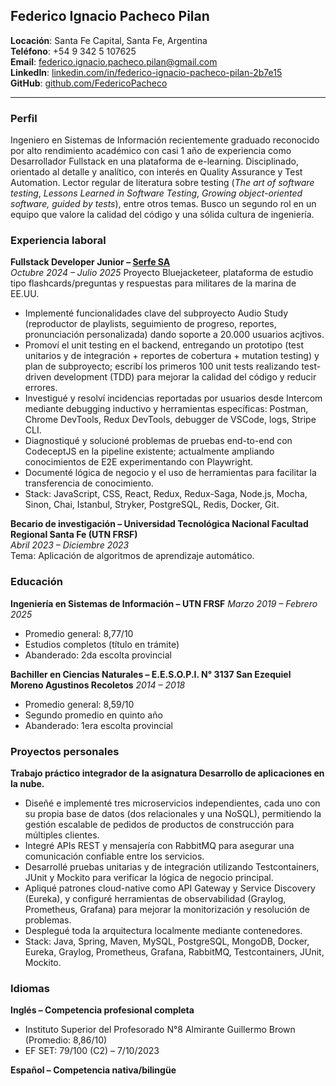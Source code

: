## Federico Ignacio Pacheco Pilan

**Locación**: Santa Fe Capital, Santa Fe, Argentina  
**Teléfono**: +54 9 342 5 107625  
**Email**: [federico.ignacio.pacheco.pilan@gmail.com](mailto:federico.ignacio.pacheco.pilan@gmail.com)  
**LinkedIn**: [linkedin.com/in/federico-ignacio-pacheco-pilan-2b7e15](http://www.linkedin.com/in/federico-ignacio-pacheco-pilan-2b7e15/)  
**GitHub**: [github.com/FedericoPacheco](http://www.github.com/FedericoPacheco)

---

### Perfil

Ingeniero en Sistemas de Información recientemente graduado reconocido por alto rendimiento académico con casi 1 año de experiencia como Desarrollador Fullstack en una plataforma de e-learning. Disciplinado, orientado al detalle y analítico, con interés en Quality Assurance y Test Automation. Lector regular de literatura sobre testing (*The art of software testing*, *Lessons Learned in Software Testing*, *Growing object-oriented software, guided by tests*), entre otros temas. Busco un segundo rol en un equipo que valore la calidad del código y una sólida cultura de ingeniería.

### Experiencia laboral

**Fullstack Developer Junior – [Serfe SA](https://www.serfe.com/es/)**  
*Octubre 2024 – Julio 2025*
Proyecto Bluejacketeer, plataforma de estudio tipo flashcards/preguntas y respuestas para militares de la marina de EE.UU.  

- Implementé funcionalidades clave del subproyecto Audio Study (reproductor de playlists, seguimiento de progreso, reportes, pronunciación personalizada) dando soporte a 20.000 usuarios acjtivos.  
- Promoví el unit testing en el backend, entregando un prototipo (test unitarios y de integración + reportes de cobertura + mutation testing) y plan de subproyecto; escribí los primeros 100 unit tests realizando test-driven development (TDD) para mejorar la calidad del código y reducir errores.
- Investigué y resolví incidencias reportadas por usuarios desde Intercom mediante debugging inductivo y herramientas específicas: Postman, Chrome DevTools, Redux DevTools, debugger de VSCode, logs, Stripe CLI.
- Diagnostiqué y solucioné problemas de pruebas end-to-end con CodeceptJS en la pipeline existente; actualmente ampliando conocimientos de E2E experimentando con Playwright.
- Documenté lógica de negocio y el uso de herramientas para facilitar la transferencia de conocimiento.
- Stack: JavaScript, CSS, React, Redux, Redux-Saga, Node.js, Mocha, Sinon, Chai, Istanbul, Stryker, PostgreSQL, Redis, Docker, Git.

**Becario de investigación – Universidad Tecnológica Nacional Facultad Regional Santa Fe (UTN FRSF)**  
*Abril 2023 – Diciembre 2023*  
Tema: Aplicación de algoritmos de aprendizaje automático.  

### Educación

**Ingeniería en Sistemas de Información – UTN FRSF**
*Marzo 2019 – Febrero 2025*  

- Promedio general: 8,77/10  
- Estudios completos (título en trámite)  
- Abanderado: 2da escolta provincial  

**Bachiller en Ciencias Naturales – E.E.S.O.P.I. N° 3137 San Ezequiel Moreno Agustinos Recoletos**
*2014 – 2018*  

- Promedio general: 8,59/10
- Segundo promedio en quinto año  
- Abanderado: 1era escolta provincial  

### Proyectos personales

**Trabajo práctico integrador de la asignatura Desarrollo de aplicaciones en la nube.**

- Diseñé e implementé tres microservicios independientes, cada uno con su propia base de datos (dos relacionales y una NoSQL), permitiendo la gestión escalable de pedidos de productos de construcción para múltiples clientes.
- Integré APIs REST y mensajería con RabbitMQ para asegurar una comunicación confiable entre los servicios.
- Desarrollé pruebas unitarias y de integración utilizando Testcontainers, JUnit y Mockito para verificar la lógica de negocio principal.
- Apliqué patrones cloud-native como API Gateway y Service Discovery (Eureka), y configuré herramientas de observabilidad (Graylog, Prometheus, Grafana) para mejorar la monitorización y resolución de problemas.
- Desplegué toda la arquitectura localmente mediante contenedores.
- Stack: Java, Spring, Maven, MySQL, PostgreSQL, MongoDB, Docker, Eureka, Graylog, Prometheus, Grafana, RabbitMQ, Testcontainers, JUnit, Mockito.

### Idiomas

**Inglés – Competencia profesional completa**  

- Instituto Superior del Profesorado N°8 Almirante Guillermo Brown (Promedio: 8,86/10)  
- EF SET: 79/100 (C2) – 7/10/2023  

**Español – Competencia nativa/bilingüe**  
